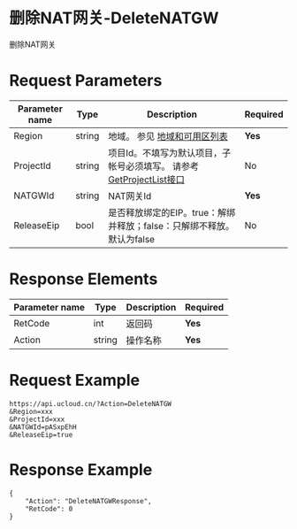 # 删除NAT网关-DeleteNATGW

删除NAT网关

# Request Parameters
|Parameter name|Type|Description|Required|
|---|---|---|---|
|Region|string|地域。 参见 [地域和可用区列表](api/summary/regionlist)|**Yes**|
|ProjectId|string|项目Id。不填写为默认项目，子帐号必须填写。 请参考[GetProjectList接口](api/summary/get_project_list)|No|
|NATGWId|string|NAT网关Id|**Yes**|
|ReleaseEip|bool|是否释放绑定的EIP。true：解绑并释放；false：只解绑不释放。默认为false|No|

# Response Elements
|Parameter name|Type|Description|Required|
|---|---|---|---|
|RetCode|int|返回码|**Yes**|
|Action|string|操作名称|**Yes**|

# Request Example
```
https://api.ucloud.cn/?Action=DeleteNATGW
&Region=xxx
&ProjectId=xxx
&NATGWId=pASxpEhH
&ReleaseEip=true
```

# Response Example
```
{
    "Action": "DeleteNATGWResponse", 
    "RetCode": 0
}
```

